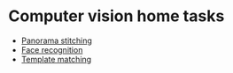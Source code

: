 # Computer vision home tasks

 - [Panorama stitching](https://github.com/Vadim200116/Intro2CV/tree/master/hw1)
 - [Face recognition](https://github.com/Vadim200116/Intro2CV/tree/master/hw2)
  - [Template matching](https://github.com/Vadim200116/Intro2CV/tree/master/hw3)
